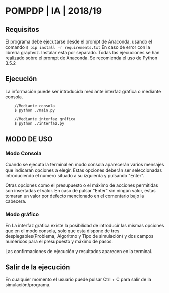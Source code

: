 # POMPDP | IA | 2018/19
## Requisitos
El programa debe ejecutarse desde el prompt de Anaconda, usando el comando
`$ pip install -r requirements.txt`
En caso de error con la librería graphviz. Instalar esta por separado. Todas las ejecuciones se han realizado sobre el prompt de Anaconda.
Se recomienda el uso de Python 3.5.2
## Ejecución
La información puede ser introducida mediante interfaz gráfica o mediante consola.
```
    //Mediante consola
    $ python ./main.py

    //Mediante interfaz gráfica
    $ python ./interfaz.py	
```
## MODO DE USO
### Modo Consola
Cuando se ejecuta la terminal en modo consola aparecerán varios mensajes que indicaran opciones a elegir. Estas opciones deberán ser seleccionadas introduciendo el numero situado a su izquierda y pulsando "Enter".

Otras opciones como el presupuesto o el máximo de acciones permitidas son insertadas el valor. En caso de pulsar "Enter" sin ningún valor, estas tomaran un valor por defecto mencionado en el comentario bajo la cabecera.


### Modo gráfico

En La interfaz gráfica existe la posibilidad de introducir las mismas opciones que en el modo consola, solo que esta dispone de tres desplegables(Problema, Algoritmo y Tipo de simulación) y dos campos numéricos para el presupuesto y máximo de pasos.

Las confirmaciones de ejecución y resultados aparecen en la terminal.

## Salir de la ejecución
En cualquier momento el usuario puede pulsar Ctrl + C para salir de la simulación/programa.
